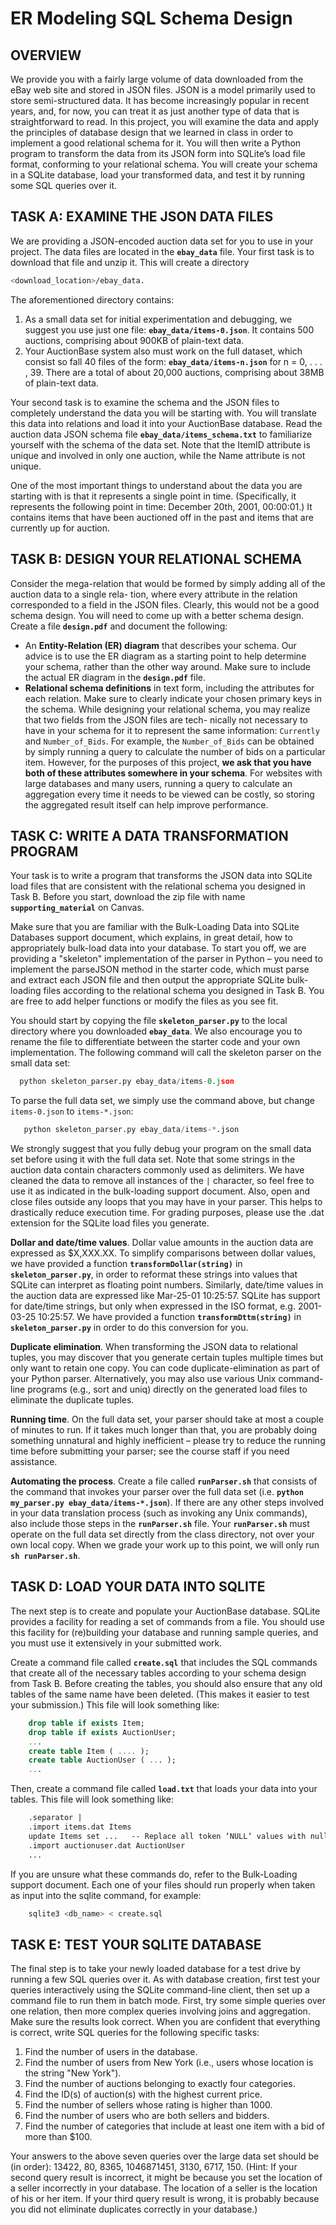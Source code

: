 # ER Modeling SQL Schema Design

## OVERVIEW
We provide you with a fairly large volume of data downloaded from the eBay web site and stored in JSON files. JSON is a model primarily used to store semi-structured data. It has become increasingly popular in recent years, and, for now, you can treat it as just another type of data that is straightforward to read. In this project, you will examine the data and apply the principles of database design that we learned in class in order to implement a good relational schema for it. You will then write a Python program to transform the data from its JSON form into SQLite’s load file format, conforming to your relational schema. You will create your schema in a SQLite database, load your transformed data, and test it by running some SQL queries over it.
 
## TASK A: EXAMINE THE JSON DATA FILES 
We are providing a JSON-encoded auction data set for you to use in your project. The data files are located in the **`ebay_data`** file. Your first task is to download that file and unzip it. This will create a directory 

```bash
<download_location>/ebay_data.
```

The aforementioned directory contains:

1. As a small data set for initial experimentation and debugging, we suggest you use just one file: **`ebay_data/items-0.json`**. It contains 500 auctions, comprising about 900KB of plain-text data.
2. Your AuctionBase system also must work on the full dataset, which consist so fall 40 files of the form: **`ebay_data/items-n.json`** for n = 0, . . . , 39. There are a total of about 20,000 auctions, comprising about 38MB of plain-text data.

Your second task is to examine the schema and the JSON files to completely understand the data you will be starting with. You will translate this data into relations and load it into your AuctionBase database. Read the auction data JSON schema file **`ebay_data/items_schema.txt`** to familiarize yourself with the schema of the data set. Note that the ItemID attribute is unique and involved in only one auction, while the Name attribute is not unique.

One of the most important things to understand about the data you are starting with is that it represents a single point in time. (Specifically, it represents the following point in time: December 20th, 2001, 00:00:01.) It contains items that have been auctioned off in the past and items that are currently up for auction.

## TASK B: DESIGN YOUR RELATIONAL SCHEMA
Consider the mega-relation that would be formed by simply adding all of the auction data to a single rela- tion, where every attribute in the relation corresponded to a field in the JSON files. Clearly, this would not be a good schema design. You will need to come up with a better schema design. Create a file **`design.pdf`** and document the following:

* An **Entity-Relation (ER) diagram** that describes your schema. Our advice is to use the ER diagram as a starting point to help determine your schema, rather than the other way around. Make sure to include the actual ER diagram in the **`design.pdf`** file.
* **Relational schema definitions** in text form, including the attributes for each relation. Make sure to clearly indicate your chosen primary keys in the schema.
While designing your relational schema, you may realize that two fields from the JSON files are tech- nically not necessary to have in your schema for it to represent the same information: `Currently` and `Number_of_Bids`. For example, the `Number_of_Bids` can be obtained by simply running a query to calculate the number of bids on a particular item. However, for the purposes of this project, **we ask that you have both of these attributes somewhere in your schema**. For websites with large databases and many users, running a query to calculate an aggregation every time it needs to be viewed can be costly, so storing the aggregated result itself can help improve performance.

## TASK C: WRITE A DATA TRANSFORMATION PROGRAM
Your task is to write a program that transforms the JSON data into SQLite load files that are consistent with the relational schema you designed in Task B. Before you start, download the zip file with name **`supporting_material`** on Canvas.

Make sure that you are familiar with the Bulk-Loading Data into SQLite Databases support document, which explains, in great detail, how to appropriately bulk-load data into your database. To start you off, we are providing a "skeleton" implementation of the parser in Python – you need to implement the parseJSON method in the starter code, which must parse and extract each JSON file and then output the appropriate SQLite bulk-loading files according to the relational schema you designed in Task B. You are free to add helper functions or modify the files as you see fit.

You should start by copying the file **`skeleton_parser.py`** to the local directory where you downloaded **`ebay_data`**. We also encourage you to rename the file to differentiate between the starter code and your own implementation. The following command will call the skeleton parser on the small data set:

```python
  python skeleton_parser.py ebay_data/items-0.json
```
To parse the full data set, we simply use the command above, but change `items-0.json` to `items-*.json`:

```python
   python skeleton_parser.py ebay_data/items-*.json
```

We strongly suggest that you fully debug your program on the small data set before using it with the full data set. Note that some strings in the auction data contain characters commonly used as delimiters. We have cleaned the data to remove all instances of the `|` character, so feel free to use it as indicated in the bulk-loading support document. Also, open and close files outside any loops that you may have in your parser. This helps to drastically reduce execution time. For grading purposes, please use the .dat extension for the SQLite load files you generate.

**Dollar and date/time values**. Dollar value amounts in the auction data are expressed as $X,XXX.XX. To simplify comparisons between dollar values, we have provided a function **`transformDollar(string)`** in **`skeleton_parser.py`**, in order to reformat these strings into values that SQLite can interpret as floating point numbers. Similarly, date/time values in the auction data are expressed like Mar-25-01 10:25:57. SQLite has support for date/time strings, but only when expressed in the ISO format, e.g. 2001-03-25 10:25:57. We have provided a function **`transformDttm(string)`** in **`skeleton_parser.py`** in order to do this conversion for you.

**Duplicate elimination**. When transforming the JSON data to relational tuples, you may discover that you generate certain tuples multiple times but only want to retain one copy. You can code duplicate-elimination as part of your Python parser. Alternatively, you may also use various Unix command-line programs (e.g., sort and uniq) directly on the generated load files to eliminate the duplicate tuples.

**Running time**. On the full data set, your parser should take at most a couple of minutes to run. If it takes much longer than that, you are probably doing something unnatural and highly inefficient – please try to reduce the running time before submitting your parser; see the course staff if you need assistance.

**Automating the process**. Create a file called **`runParser.sh`** that consists of the command that invokes your parser over the full data set (i.e. **`python my_parser.py ebay_data/items-*.json`**). If there are any other steps involved in your data translation process (such as invoking any Unix commands), also include those steps in the **`runParser.sh`** file. Your **`runParser.sh`** must operate on the full data set directly from the class directory, not over your own local copy. When we grade your work up to this point, we will only run **`sh runParser.sh`**.

## TASK D: LOAD YOUR DATA INTO SQLITE
The next step is to create and populate your AuctionBase database. SQLite provides a facility for reading a set of commands from a file. You should use this facility for (re)building your database and running sample queries, and you must use it extensively in your submitted work.

Create a command file called **`create.sql`** that includes the SQL commands that create all of the necessary tables according to your schema design from Task B. Before creating the tables, you should also ensure that any old tables of the same name have been deleted. (This makes it easier to test your submission.) This file will look something like:

```SQL
    drop table if exists Item;
    drop table if exists AuctionUser;
    ...
    create table Item ( .... );
    create table AuctionUser ( ... );
    ...
```
Then, create a command file called **`load.txt`** that loads your data into your tables. This file will look something like:

```txt
    .separator |
    .import items.dat Items
    update Items set ...   -- Replace all token ‘NULL‘ values with null
    .import auctionuser.dat AuctionUser
    ...
```
If you are unsure what these commands do, refer to the Bulk-Loading support document. Each one of your files should run properly when taken as input into the sqlite command, for example:
```bash
    sqlite3 <db_name> < create.sql
```
## TASK E: TEST YOUR SQLITE DATABASE
The final step is to take your newly loaded database for a test drive by running a few SQL queries over it. As with database creation, first test your queries interactively using the SQLite command-line client, then set up a command file to run them in batch mode. First, try some simple queries over one relation, then more complex queries involving joins and aggregation. Make sure the results look correct. When you are confident that everything is correct, write SQL queries for the following specific tasks:

1. Find the number of users in the database.
2. Find the number of users from New York (i.e., users whose location is the string "New York").
3. Find the number of auctions belonging to exactly four categories. 
4. Find the ID(s) of auction(s) with the highest current price.
5. Find the number of sellers whose rating is higher than 1000.
6. Find the number of users who are both sellers and bidders.
7. Find the number of categories that include at least one item with a bid of more than $100.

Your answers to the above seven queries over the large data set should be (in order): 13422, 80, 8365, 1046871451, 3130, 6717, 150. (Hint: If your second query result is incorrect, it might be because you set the location of a seller incorrectly in your database. The location of a seller is the location of his or her item. If your third query result is wrong, it is probably because you did not eliminate duplicates correctly in your database.)
